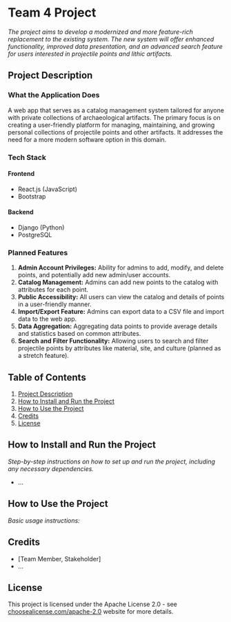# Team 4 Project
*The project aims to develop a modernized and more feature-rich replacement to the existing system. The new system will offer enhanced functionality, improved data presentation, and an advanced search feature for users interested in projectile points and lithic artifacts.*

## Project Description

### What the Application Does
A web app that serves as a catalog management system tailored for anyone with private collections of archaeological artifacts. The primary focus is on creating a user-friendly platform for managing, maintaining, and growing personal collections of projectile points and other artifacts. It addresses the need for a more modern software option in this domain.

### Tech Stack

#### Frontend
- React.js (JavaScript)
- Bootstrap

#### Backend
- Django (Python)
- PostgreSQL


### Planned Features
1. **Admin Account Privileges:** Ability for admins to add, modify, and delete points, and potentially add new admin/user accounts.
2. **Catalog Management:** Admins can add new points to the catalog with attributes for each point.
3. **Public Accessibility:** All users can view the catalog and details of points in a user-friendly manner.
4. **Import/Export Feature:** Admins can export data to a CSV file and import data to the web app.
5. **Data Aggregation:** Aggregating data points to provide average details and statistics based on common attributes.
6. **Search and Filter Functionality:** Allowing users to search and filter projectile points by attributes like material, site, and culture (planned as a stretch feature).


## Table of Contents
1. [Project Description](#project-description)
2. [How to Install and Run the Project](#how-to-install-and-run-the-project)
3. [How to Use the Project](#how-to-use-the-project)
4. [Credits](#credits)
5. [License](#license)

## How to Install and Run the Project
*Step-by-step instructions on how to set up and run the project, including any necessary dependencies.*

- ...

## How to Use the Project
*Basic usage instructions:*

## Credits
- [Team Member, Stakeholder]
- ...

## License
This project is licensed under the Apache License 2.0 - see [choosealicense.com/apache-2.0](https://choosealicense.com/licenses/apache-2.0/) website for more details.

